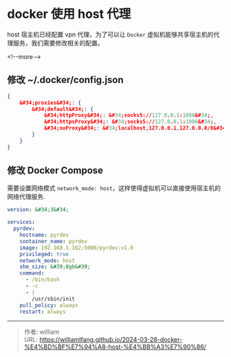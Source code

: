 # docker 使用 host 代理



host 宿主机已经配置 vpn 代理，为了可以让 `Docker` 虚拟机能够共享宿主机的代理服务，我们需要修改相关的配置。

&lt;!--more--&gt;


## 修改 ~/.docker/config.json

```json
{
    &#34;proxies&#34;: {
        &#34;default&#34;: {
            &#34;httpProxy&#34;: &#34;socks5://127.0.0.1:1086&#34;,
            &#34;httpsProxy&#34;: &#34;socks5://127.0.0.1:1086&#34;,
            &#34;noProxy&#34;: &#34;localhost,127.0.0.1,127.0.0.0/8&#34;
        }
    }
}
```

## 修改 Docker Compose

需要设置网络模式 `network_mode: host`，这样使得虚拟机可以直接使用宿主机的网络代理服务.

```yaml
version: &#34;3&#34;

services:
  pyrdev:
    hostname: pyrdev
    container_name: pyrdev
    image: 192.168.1.162:5000/pyrdev:v1.0
    privileged: true
    network_mode: host
    shm_size: &#39;8gb&#39;
    command:
      - /bin/bash
      - -c
      - |
        /usr/sbin/init
    pull_policy: always
    restart: always
```



---

> 作者: william  
> URL: https://williamlfang.github.io/2024-03-28-docker-%E4%BD%BF%E7%94%A8-host-%E4%BB%A3%E7%90%86/  

